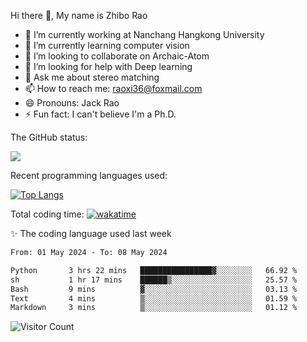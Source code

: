 Hi there 👋, My name is Zhibo Rao
- 🔭 I’m currently working at Nanchang Hangkong University
- 🌱 I’m currently learning computer vision
- 👯 I’m looking to collaborate on Archaic-Atom
- 🤔 I’m looking for help with Deep learning
- 💬 Ask me about stereo matching
- 📫 How to reach me: raoxi36@foxmail.com
- 😄 Pronouns: Jack Rao
- ⚡ Fun fact: I can't believe I'm a Ph.D.

The GitHub status:

![](https://github-readme-stats.vercel.app/api?username=ZhiboRao)

Recent programming languages used:

[![Top Langs](https://github-readme-stats.vercel.app/api/top-langs/?username=ZhiboRao&layout=compact)](https://github.com/anuraghazra/github-readme-stats)

Total coding time: [![wakatime](https://wakatime.com/badge/user/51ec5ec7-4742-4243-9eea-732ade32c0b7.svg)](https://wakatime.com/@51ec5ec7-4742-4243-9eea-732ade32c0b7)

✨ The coding language used last week 
<!--START_SECTION:waka-->

```txt
From: 01 May 2024 - To: 08 May 2024

Python       3 hrs 22 mins   ████████████████▓░░░░░░░░   66.92 %
sh           1 hr 17 mins    ██████▒░░░░░░░░░░░░░░░░░░   25.57 %
Bash         9 mins          ▓░░░░░░░░░░░░░░░░░░░░░░░░   03.13 %
Text         4 mins          ▒░░░░░░░░░░░░░░░░░░░░░░░░   01.59 %
Markdown     3 mins          ▒░░░░░░░░░░░░░░░░░░░░░░░░   01.12 %
```

<!--END_SECTION:waka-->

![Visitor Count](https://profile-counter.glitch.me/Raohaocheng/count.svg)
